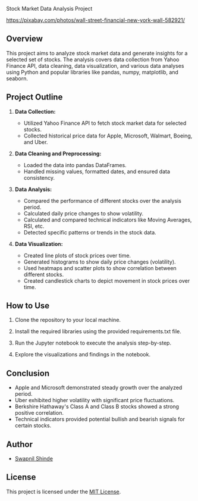 Stock Market Data Analysis Project

https://pixabay.com/photos/wall-street-financial-new-york-wall-582921/ 

## Overview

This project aims to analyze stock market data and generate insights for a selected set of stocks. The analysis covers data collection from Yahoo Finance API, data cleaning, data visualization, and various data analyses using Python and popular libraries like pandas, numpy, matplotlib, and seaborn.

## Project Outline

1. **Data Collection:**
   - Utilized Yahoo Finance API to fetch stock market data for selected stocks.
   - Collected historical price data for Apple, Microsoft, Walmart, Boeing, and Uber.

2. **Data Cleaning and Preprocessing:**
   - Loaded the data into pandas DataFrames.
   - Handled missing values, formatted dates, and ensured data consistency.

3. **Data Analysis:**
   - Compared the performance of different stocks over the analysis period.
   - Calculated daily price changes to show volatility.
   - Calculated and compared technical indicators like Moving Averages, RSI, etc.
   - Detected specific patterns or trends in the stock data.

4. **Data Visualization:**
   - Created line plots of stock prices over time.
   - Generated histograms to show daily price changes (volatility).
   - Used heatmaps and scatter plots to show correlation between different stocks.
   - Created candlestick charts to depict movement in stock prices over time.

## How to Use

1. Clone the repository to your local machine.

2. Install the required libraries using the provided requirements.txt file.

3. Run the Jupyter notebook to execute the analysis step-by-step.

4. Explore the visualizations and findings in the notebook.

## Conclusion

- Apple and Microsoft demonstrated steady growth over the analyzed period.
- Uber exhibited higher volatility with significant price fluctuations.
- Berkshire Hathaway's Class A and Class B stocks showed a strong positive correlation.
- Technical indicators provided potential bullish and bearish signals for certain stocks.

## Author

- [Swapnil Shinde](https://your-website.com)

## License

This project is licensed under the [MIT License](LICENSE).
